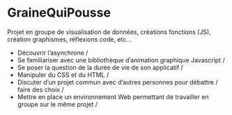 # GraineQuiPousse

Projet en groupe de visualisation de données, créations fonctions (JS), création graphismes, réflexions code, etc...

- Découvrir l’asynchrone /
- Se familiariser avec une bibliothèque d’animation graphique Javascript /
- Se poser la question de la durée de vie de son applicatif /
- Manipuler du CSS et du HTML /
- Discuter d’un projet commun avec d’autres personnes pour débattre / faire des choix /
- Mettre en place un environnement Web permettant de travailler en groupe sur le même projet /
